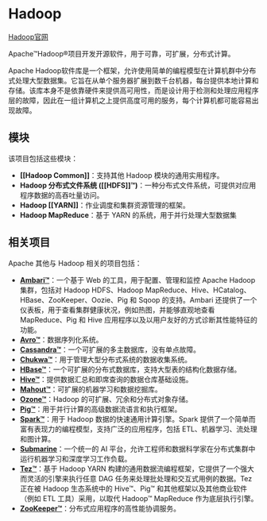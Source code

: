 # Hadoop

[Hadoop官网](https://hadoop.apache.org/)

Apache™Hadoop®项目开发开源软件，用于可靠，可扩展，分布式计算。

Apache Hadoop软件库是一个框架，允许使用简单的编程模型在计算机群中分布式处理大型数据集。它旨在从单个服务器扩展到数千台机器，每台提供本地计算和存储。该库本身不是依靠硬件来提供高可用性，而是设计用于检测和处理应用程序层的故障，因此在一组计算机之上提供高度可用的服务，每个计算机都可能容易出现故障。

## 模块

该项目包括这些模块：

-   **[[Hadoop Common]]**：支持其他 Hadoop 模块的通用实用程序。
-   **Hadoop 分布式文件系统 ([[HDFS]]™)**：一种分布式文件系统，可提供对应用程序数据的高吞吐量访问。
-   **Hadoop [[YARN]]**：作业调度和集群资源管理的框架。
-   **Hadoop MapReduce**：基于 YARN 的系统，用于并行处理大型数据集

## 相关项目

Apache 其他与 Hadoop 相关的项目包括：

-   [**Ambari™**](https://ambari.apache.org/)：一个基于 Web 的工具，用于配置、管理和监控 Apache Hadoop 集群，包括对 Hadoop HDFS、Hadoop MapReduce、Hive、HCatalog、HBase、ZooKeeper、Oozie、Pig 和 Sqoop 的支持。Ambari 还提供了一个仪表板，用于查看集群健康状况，例如热图，并能够直观地查看 MapReduce、Pig 和 Hive 应用程序以及以用户友好的方式诊断其性能特征的功能。
-   [**Avro™**](https://avro.apache.org/)：数据序列化系统。
-   [**Cassandra™**](https://cassandra.apache.org/)：一个可扩展的多主数据库，没有单点故障。
-   [**Chukwa™**](https://chukwa.apache.org/)：用于管理大型分布式系统的数据收集系统。
-   [**HBase™**](https://hbase.apache.org/)：一个可扩展的分布式数据库，支持大型表的结构化数据存储。
-   [**Hive™**](https://hive.apache.org/)：提供数据汇总和即席查询的数据仓库基础设施。
-   [**Mahout™**](https://mahout.apache.org/)：可扩展的机器学习和数据挖掘库。
-   [**Ozone™**](https://ozone.apache.org/)：Hadoop 的可扩展、冗余和分布式对象存储。
-   [**Pig™**](https://pig.apache.org/)：用于并行计算的高级数据流语言和执行框架。
-   [**Spark™**](https://spark.apache.org/)：用于 Hadoop 数据的快速通用计算引擎。Spark 提供了一个简单而富有表现力的编程模型，支持广泛的应用程序，包括 ETL、机器学习、流处理和图计算。
-   [**Submarine**](https://submarine.apache.org/)：一个统一的 AI 平台，允许工程师和数据科学家在分布式集群中运行机器学习和深度学习工作负载。
-   [**Tez™**](https://tez.apache.org/)：基于 Hadoop YARN 构建的通用数据流编程框架，它提供了一个强大而灵活的引擎来执行任意 DAG 任务来处理批处理和交互式用例的数据。Tez 正在被 Hadoop 生态系统中的 Hive™、Pig™ 和其他框架以及其他商业软件（例如 ETL 工具）采用，以取代 Hadoop™ MapReduce 作为底层执行引擎。
-   [**ZooKeeper™**](https://zookeeper.apache.org/)：分布式应用程序的高性能协调服务。